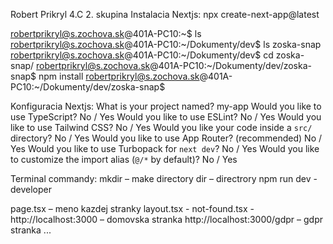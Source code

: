 Robert Prikryl 4.C 2. skupina
Instalacia Nextjs:
npx create-next-app@latest

robertprikryl@s.zochova.sk@401A-PC10:~$ ls
robertprikryl@s.zochova.sk@401A-PC10:~/Dokumenty/dev$ ls zoska-snap
robertprikryl@s.zochova.sk@401A-PC10:~/Dokumenty/dev$ cd zoska-snap/
robertprikryl@s.zochova.sk@401A-PC10:~/Dokumenty/dev/zoska-snap$ npm install 
robertprikryl@s.zochova.sk@401A-PC10:~/Dokumenty/dev/zoska-snap$ 


Konfiguracia Nextjs:
What is your project named? my-app
Would you like to use TypeScript? No / Yes
Would you like to use ESLint? No / Yes
Would you like to use Tailwind CSS? No / Yes
Would you like your code inside a `src/` directory? No / Yes
Would you like to use App Router? (recommended) No / Yes
Would you like to use Turbopack for `next dev`?  No / Yes
Would you like to customize the import alias (`@/*` by default)? No / Yes


Terminal commandy:
mkdir – make directory
dir – directrory
npm run dev - developer

page.tsx – meno kazdej stranky
layout.tsx -
not-found.tsx -
http://localhost:3000 – domovska stranka
http://localhost:3000/gdpr – gdpr stranka
...